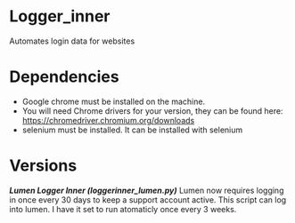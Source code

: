 # Logger_inner
Automates login data for websites

# Dependencies
* Google chrome must be installed on the machine.
* You will need Chrome drivers for your version, they can be found here: https://chromedriver.chromium.org/downloads
* selenium must be installed. It can be installed with selenium

# Versions
***Lumen Logger Inner (loggerinner_lumen.py)***
Lumen now requires logging in once every 30 days to keep a support account active. This script can log into lumen. I have it set to run atomaticly once every 3 weeks.

